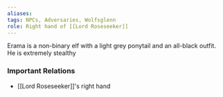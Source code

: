 ```yaml
---
aliases: 
tags: NPCs, Adversaries, Wolfsglenn
role: Right hand of [[Lord Roseseeker]]
---
```


Erama is a non-binary elf with a light grey ponytail and an all-black outfit. He is extremely stealthy

### Important Relations
- [[Lord Roseseeker]]'s right hand